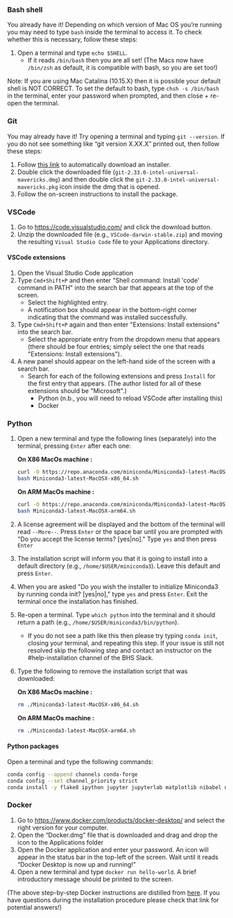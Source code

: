 ### Bash shell

You already have it!
Depending on which version of Mac OS you’re running you may need to type `bash` inside the terminal to access it.
To check whether this is necessary, follow these steps:

1. Open a terminal and type `echo $SHELL`.
   - If it reads `/bin/bash` then you are all set! (The Macs now have `/bin/zsh` as default, it is compatible with bash, so you are set too!)

Note: If you are using Mac Catalina (10.15.X) then it is possible your default shell is NOT CORRECT.
To set the default to bash, type `chsh -s /bin/bash` in the terminal, enter your password when prompted, and then close + re-open the terminal.

### Git

You may already have it!
Try opening a terminal and typing `git --version`.
If you do not see something like “git version X.XX.X” printed out, then follow these steps:

1. Follow [this link](https://sourceforge.net/projects/git-osx-installer/files/git-2.23.0-intel-universal-mavericks.dmg/download?use_mirror=autoselect) to automatically download an installer.
1. Double click the downloaded file (`git-2.33.0-intel-universal-mavericks.dmg`) and then double click the `git-2.33.0-intel-universal-mavericks.pkg` icon inside the dmg that is opened.
1. Follow the on-screen instructions to install the package.

### VSCode

1. Go to https://code.visualstudio.com/ and click the download button.
1. Unzip the downloaded file (e.g., `VSCode-darwin-stable.zip`) and moving the resulting `Visual Studio Code` file to your Applications directory.

#### VSCode extensions

1. Open the Visual Studio Code application
1. Type `Cmd+Shift+P` and then enter "Shell command: Install 'code' command in PATH" into the search bar that appears at the top of the screen.
   - Select the highlighted entry.
   - A notification box should appear in the bottom-right corner indicating that the command was installed successfully.
1. Type `Cmd+Shift+P` again and then enter "Extensions: Install extensions" into the search bar.
   - Select the appropriate entry from the dropdown menu that appears (there should be four entries; simply select the one that reads "Extensions: Install extensions").
1. A new panel should appear on the left-hand side of the screen with a search bar.
   - Search for each of the following extensions and press `Install` for the first entry that appears. (The author listed for all of these extensions should be "Microsoft".)
      - Python (n.b., you will need to reload VSCode after installing this)
      - Docker

### Python

1. Open a new terminal and type the following lines (separately) into the terminal, pressing `Enter` after each one:

   **On X86 MacOs machine :**
   
   ``` bash
   curl -O https://repo.anaconda.com/miniconda/Miniconda3-latest-MacOSX-x86_64.sh
   bash Miniconda3-latest-MacOSX-x86_64.sh
   ```
   
   **On ARM MacOs machine :**
   
   ``` bash
   curl -O https://repo.anaconda.com/miniconda/Miniconda3-latest-MacOSX-arm64.sh
   bash Miniconda3-latest-MacOSX-arm64.sh
   ```

1. A license agreement will be displayed and the bottom of the terminal will read `--More--`.
   Press `Enter` or the space bar until you are prompted with "Do you accept the license terms? [yes|no]."
   Type `yes` and then press `Enter`
1. The installation script will inform you that it is going to install into a default directory (e.g., `/home/$USER/miniconda3`).
   Leave this default and press `Enter`.
1. When you are asked "Do you wish the installer to initialize Miniconda3 by running conda init? [yes|no]," type `yes` and press `Enter`.
   Exit the terminal once the installation has finished.
1. Re-open a terminal.
   Type `which python` into the terminal and it should return a path (e.g., `/home/$USER/miniconda3/bin/python`).
   - If you do not see a path like this then please try typing `conda init`, closing your terminal, and repeating this step.
     If your issue is still not resolved skip the following step and contact an instructor on the #help-installation channel of the BHS Slack.
1. Type the following to remove the installation script that was downloaded:
   
   **On X86 MacOs machine :**
   ``` bash
   rm ./Miniconda3-latest-MacOSX-x86_64.sh
   ```
   
   **On ARM MacOs machine :**
      ``` bash
   rm ./Miniconda3-latest-MacOSX-arm64.sh
   ```

#### Python packages

Open a terminal and type the following commands:

``` bash
conda config --append channels conda-forge
conda config --set channel_priority strict
conda install -y flake8 ipython jupyter jupyterlab matplotlib nibabel nilearn numpy pandas scipy seaborn
```

### Docker

1. Go to https://www.docker.com/products/docker-desktop/ and select the right version for your computer.
2. Open the “Docker.dmg” file that is downloaded and drag and drop the icon to the Applications folder
3. Open the Docker application and enter your password.
   An icon will appear in the status bar in the top-left of the screen.
   Wait until it reads “Docker Desktop is now up and running!”
4. Open a new terminal and type `docker run hello-world`.
   A brief introductory message should be printed to the screen.

(The above step-by-step Docker instructions are distilled from [here](https://docs.docker.com/desktop/install/mac-install/).
If you have questions during the installation procedure please check that link for potential answers!)
